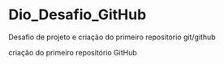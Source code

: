 # Dio_Desafio_GitHub
Desafio de projeto e criação do primeiro repositorio git/github

criação do primeiro repositório GitHub
